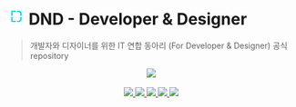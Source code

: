 # <img src="https://github.com/dnd-side-project/.github/blob/main/images/dnd-logo.png" width="30px" height="30px"> DND - Developer & Designer

> 개발자와 디자이너를 위한 IT 연합 동아리 (For Developer & Designer) 공식 repository

<p align="center">
  <a href="https://www.dnd.ac">
    <img src="https://img.shields.io/badge/HomePage-dnd.ac-00D3F2?style=for-the-badge&link=https%3A%2F%2Fwww.dnd.ac" />
  </a>
</p>

<p align="center">
  <a href="https://www.facebook.com/DNDACADEMY">
    <img src="https://img.shields.io/badge/Facebook-1877F2?style=flat-square&logo=Facebook&logoColor=white"/>
  </a>
  <a href="https://www.instagram.com/dnd.ac/">
    <img src="https://img.shields.io/badge/instagram-E4405F?style=flat-square&logo=Instagram&logoColor=white"/>
  </a>
  <a href="https://www.linkedin.com/company/dndacademy/?viewAsMember=true">
    <img src="https://img.shields.io/badge/LinkedIn-0A66C2?style=flat-square&logo=LinkedIn&logoColor=white"/>
  </a>
  <a href="https://www.youtube.com/channel/UCLzVjG8j1m4X8TSpMF-x5yw">
    <img src="https://img.shields.io/badge/YouTube-FF0000?style=flat-square&logo=YouTube&logoColor=white"/>
  </a>
  <a href="https://github.com/DNDACADEMY">
    <img src="https://img.shields.io/badge/Github-181717?style=flat-square&logo=Github&logoColor=white"/>
  </a>
</p>
